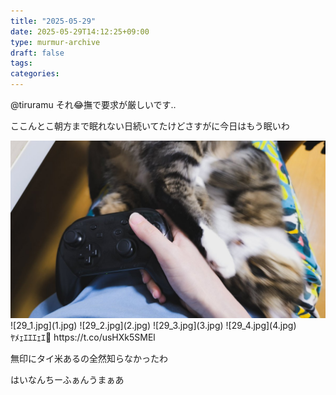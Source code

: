```yaml
---
title: "2025-05-29"
date: 2025-05-29T14:12:25+09:00
type: murmur-archive
draft: false
tags: 
categories: 
---
```


@tiruramu それ😂撫で要求が厳しいです‥


ここんとこ朝方まで眠れない日続いてたけどさすがに今日はもう眠いわ

<div class="entry-images">
    <a href="1.jpg" 
       data-pswp-width="{{ .Width }}" 
       data-pswp-height="{{ .Height }}">
      <img src="1.jpg" width="{{ $img.Width }}" height="{{ $img.Height }}" alt="" loading="lazy">
    </a>
<!-- gallery start -->
![29_1.jpg](1.jpg)
![29_2.jpg](2.jpg)
![29_3.jpg](3.jpg)
![29_4.jpg](4.jpg)
<!-- gallery end -->
    </div>
ﾔﾒｪｴｴｴｪｴ💢 https://t.co/usHXk5SMEl


無印にタイ米あるの全然知らなかったわ


はいなんちーふぁんうまぁあ

